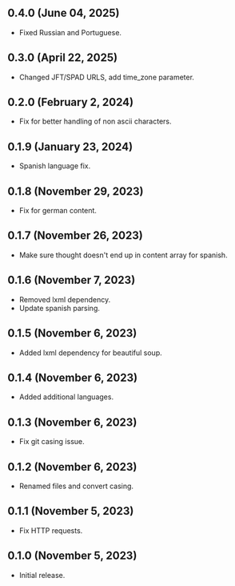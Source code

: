 ## 0.4.0 (June 04, 2025)
* Fixed Russian and Portuguese.

## 0.3.0 (April 22, 2025)
* Changed JFT/SPAD URLS, add time_zone parameter.

## 0.2.0 (February 2, 2024)
* Fix for better handling of non ascii characters.

## 0.1.9 (January 23, 2024)
* Spanish language fix.

## 0.1.8 (November 29, 2023)
* Fix for german content.

## 0.1.7 (November 26, 2023)
* Make sure thought doesn't end up in content array for spanish.

## 0.1.6 (November 7, 2023)
* Removed lxml dependency.
* Update spanish parsing.

## 0.1.5 (November 6, 2023)
* Added lxml dependency for beautiful soup.

## 0.1.4 (November 6, 2023)
* Added additional languages.

## 0.1.3 (November 6, 2023)
* Fix git casing issue.

## 0.1.2 (November 6, 2023)
* Renamed files and convert casing.

## 0.1.1 (November 5, 2023)
* Fix HTTP requests.

## 0.1.0 (November 5, 2023)
* Initial release.
